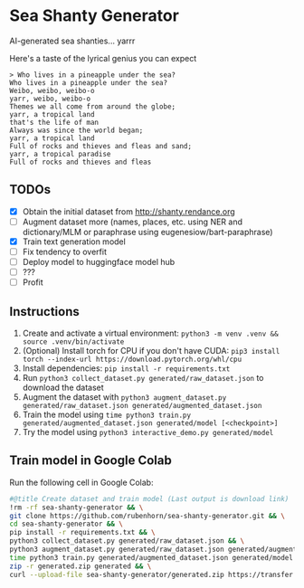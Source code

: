 # Sea Shanty Generator
AI-generated sea shanties... yarrr

Here's a taste of the lyrical genius you can expect
```
> Who lives in a pineapple under the sea?
Who lives in a pineapple under the sea? 
Weibo, weibo, weibo-o
yarr, weibo, weibo-o
Themes we all come from around the globe;
yarr, a tropical land
that's the life of man
Always was since the world began;
yarr, a tropical land
Full of rocks and thieves and fleas and sand;
yarr, a tropical paradise
Full of rocks and thieves and fleas
```

## TODOs
- [x] Obtain the initial dataset from http://shanty.rendance.org
- [ ] Augment dataset more (names, places, etc. using NER and dictionary/MLM or paraphrase using eugenesiow/bart-paraphrase)
- [x] Train text generation model
- [ ] Fix tendency to overfit
- [ ] Deploy model to huggingface model hub
- [ ] ???   
- [ ] Profit

## Instructions
1. Create and activate a virtual environment: `python3 -m venv .venv && source .venv/bin/activate`
2. (Optional) Install torch for CPU if you don't have CUDA: `pip3 install torch --index-url https://download.pytorch.org/whl/cpu`
3. Install dependencies: `pip install -r requirements.txt`
4. Run `python3 collect_dataset.py generated/raw_dataset.json` to download the dataset
5. Augment the dataset with `python3 augment_dataset.py generated/raw_dataset.json generated/augmented_dataset.json`
6. Train the model using `time python3 train.py generated/augmented_dataset.json generated/model [<checkpoint>]`
7. Try the model using `python3 interactive_demo.py generated/model`

## Train model in Google Colab
Run the following cell in Google Colab:
```bash
#@title Create dataset and train model (Last output is download link)
!rm -rf sea-shanty-generator && \
git clone https://github.com/rubenhorn/sea-shanty-generator.git && \
cd sea-shanty-generator && \
pip install -r requirements.txt && \
python3 collect_dataset.py generated/raw_dataset.json && \
python3 augment_dataset.py generated/raw_dataset.json generated/augmented_dataset.json && \
time python3 train.py generated/augmented_dataset.json generated/model distilgpt2 3 && \
zip -r generated.zip generated && \
curl --upload-file sea-shanty-generator/generated.zip https://transfer.sh/generated.zip
```
